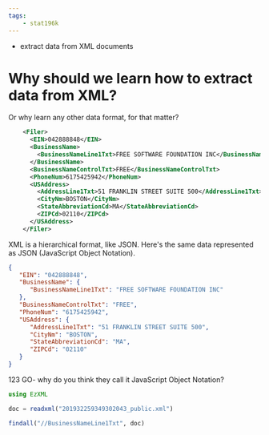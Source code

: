 ```yaml
---
tags:
    - stat196k
---
```


- extract data from XML documents


# Why should we learn how to extract data from XML?

Or why learn any other data format, for that matter?

```XML
    <Filer>
      <EIN>042888848</EIN>
      <BusinessName>
        <BusinessNameLine1Txt>FREE SOFTWARE FOUNDATION INC</BusinessNameLine1Txt>
      </BusinessName>
      <BusinessNameControlTxt>FREE</BusinessNameControlTxt>
      <PhoneNum>6175425942</PhoneNum>
      <USAddress>
        <AddressLine1Txt>51 FRANKLIN STREET SUITE 500</AddressLine1Txt>
        <CityNm>BOSTON</CityNm>
        <StateAbbreviationCd>MA</StateAbbreviationCd>
        <ZIPCd>02110</ZIPCd>
      </USAddress>
    </Filer>
```

XML is a hierarchical format, like JSON.
Here's the same data represented as JSON (JavaScript Object Notation).


```JSON
{
   "EIN": "042888848",
   "BusinessName": {
      "BusinessNameLine1Txt": "FREE SOFTWARE FOUNDATION INC"
   },
   "BusinessNameControlTxt": "FREE",
   "PhoneNum": "6175425942",
   "USAddress": {
      "AddressLine1Txt": "51 FRANKLIN STREET SUITE 500",
      "CityNm": "BOSTON",
      "StateAbbreviationCd": "MA",
      "ZIPCd": "02110"
   }
}
```

123 GO- why do you think they call it JavaScript Object Notation?



```julia
using EzXML

doc = readxml("201932259349302043_public.xml")

findall("//BusinessNameLine1Txt", doc)
```


